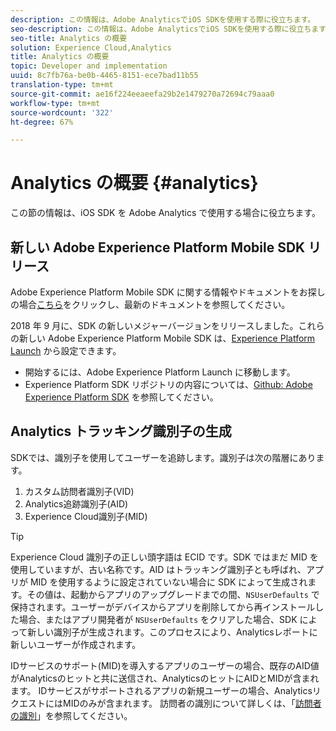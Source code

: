 ```yaml
---
description: この情報は、Adobe AnalyticsでiOS SDKを使用する際に役立ちます。
seo-description: この情報は、Adobe AnalyticsでiOS SDKを使用する際に役立ちます。
seo-title: Analytics の概要
solution: Experience Cloud,Analytics
title: Analytics の概要
topic: Developer and implementation
uuid: 8c7fb76a-be0b-4465-8151-ece7bad11b55
translation-type: tm+mt
source-git-commit: ae16f224eeaeefa29b2e1479270a72694c79aaa0
workflow-type: tm+mt
source-wordcount: '322'
ht-degree: 67%

---
```



# Analytics の概要 {#analytics}

この節の情報は、iOS SDK を Adobe Analytics で使用する場合に役立ちます。

## 新しい Adobe Experience Platform Mobile SDK リリース

Adobe Experience Platform Mobile SDK に関する情報やドキュメントをお探しの場合[こちら](https://aep-sdks.gitbook.io/docs/)をクリックし、最新のドキュメントを参照してください。

2018 年 9 月に、SDK の新しいメジャーバージョンをリリースしました。これらの新しい Adobe Experience Platform Mobile SDK は、[Experience Platform Launch](https://www.adobe.com/jp/experience-platform/launch.html) から設定できます。

* 開始するには、Adobe Experience Platform Launch に移動します。
* Experience Platform SDK リポジトリの内容については、[Github: Adobe Experience Platform SDK](https://github.com/Adobe-Marketing-Cloud/acp-sdks) を参照してください。

## Analytics トラッキング識別子の生成

SDKでは、識別子を使用してユーザーを追跡します。識別子は次の階層にあります。

1. カスタム訪問者識別子(VID)
2. Analytics追跡識別子(AID)
3. Experience Cloud識別子(MID)

>[!TIP]
>
>Experience Cloud 識別子の正しい頭字語は ECID です。SDK ではまだ MID を使用していますが、古い名称です。AID はトラッキング識別子とも呼ばれ、アプリが MID を使用するように設定されていない場合に SDK によって生成されます。その値は、起動からアプリのアップグレードまでの間、`NSUserDefaults` で保持されます。ユーザーがデバイスからアプリを削除してから再インストールした場合、またはアプリ開発者が `NSUserDefaults` をクリアした場合、SDK によって新しい識別子が生成されます。このプロセスにより、Analyticsレポートに新しいユーザーが作成されます。

IDサービスのサポート(MID)を導入するアプリのユーザーの場合、既存のAID値がAnalyticsのヒットと共に送信され、AnalyticsのヒットにAIDとMIDが含まれます。 IDサービスがサポートされるアプリの新規ユーザーの場合、AnalyticsリクエストにはMIDのみが含まれます。 訪問者の識別について詳しくは、「[訪問者の識別](https://docs.adobe.com/content/help/ja-JP/analytics/export/analytics-data-feed/data-feed-contents/datafeeds-visid.html)」を参照してください。
